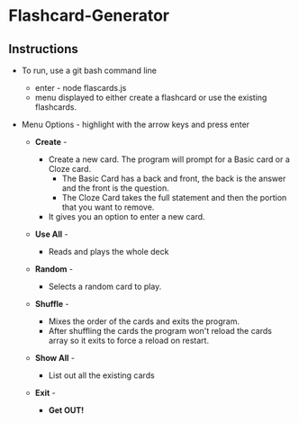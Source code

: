 # Flashcard-Generator

## Instructions
* To run, use a git bash command line
    * enter - node flascards.js
    * menu displayed to either create a flashcard 
      or use the existing flashcards.

* Menu Options - highlight with the arrow keys and press enter
    * **Create** -
        * Create a new card. The program will prompt for a Basic card or a Cloze card. 
            * The Basic Card has a back and front, the back is the answer and the front is the question.
            * The Cloze Card takes the full statement and then the portion that you want to remove.
        * It gives you an option to enter a new card.

    * **Use All** -
        * Reads and plays the whole deck

    * **Random** -
        * Selects a random card to play.

    * **Shuffle** -
        * Mixes the order of the cards and exits the program.
        * After shuffling the cards the program won't reload the cards array so it exits to force a reload on restart.

    * **Show All** -
        * List out all the existing cards

    * **Exit** - 
        * **Get OUT!**



